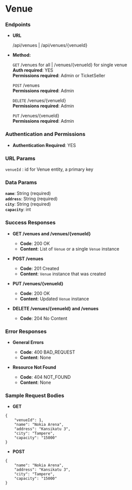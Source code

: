 # **Venue**

### Endpoints

- **URL**

  /api/venues | /api/venues/{venueId}

- **Method:**

  `GET` /venues for all | /venues/{venueId} for single venue<br />
  **Auth required**: YES<br />
  **Permissions required**: Admin or TicketSeller<br />

  `POST` /venues<br />
  **Permissions required**: Admin<br />

  `DELETE` /venues/{venueId}<br />
  **Permissions required**: Admin<br />

  `PUT` /venues/{venueId}<br />
  **Permissions required**: Admin<br />

### Authentication and Permissions

- **Authentication Required**: YES

### URL Params

`venueId` : id for Venue entity, a primary key

### Data Params

**`name`**: String (required)<br />
**`address`**: String (required)<br />
**`city`**: String (required)<br />
**`capacity`**: int

### Success Responses

- **GET /venues and /venues/{venueId}**

  - **Code**: 200 OK
  - **Content**: List of `Venue` or a single `Venue` instance

- **POST /venues**

  - **Code**: 201 Created
  - **Content**: `Venue` instance that was created

- **PUT /venues/{venueId}**

  - **Code**: 200 OK
  - **Content**: Updated `Venue` instance

- **DELETE /venues/{venueId} and /venues**
  - **Code**: 204 No Content

### Error Responses

- **General Errors**

  - **Code**: 400 BAD_REQUEST
  - **Content**: None

- **Resource Not Found**
  - **Code**: 404 NOT_FOUND
  - **Content**: None

### Sample Request Bodies

- **GET**

```
{
    "venueId": 1,
    "name": "Nokia Arena",
    "address": "Kansikatu 3",
    "city": "Tampere",
    "capacity": "15000"
}
```

- **POST**

```
{
    "name": "Nokia Arena",
    "address": "Kansikatu 3",
    "city": "Tampere",
    "capacity": "15000"
}
```
